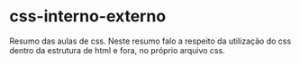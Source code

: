 # css-interno-externo
Resumo das aulas de css. Neste resumo falo a respeito da utilização do css dentro da estrutura de html e fora, no próprio arquivo css.
